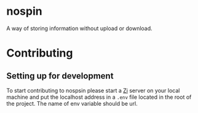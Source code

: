 # nospin

A way of storing information without upload or download.

# Contributing

## Setting up for development

To start contributing to nospsin please start a [Zi](https://github.com/ashtyn3/zi) server on your local machine and put the localhost address in a `.env` file located in the root of the project. The name of env variable should be url.

